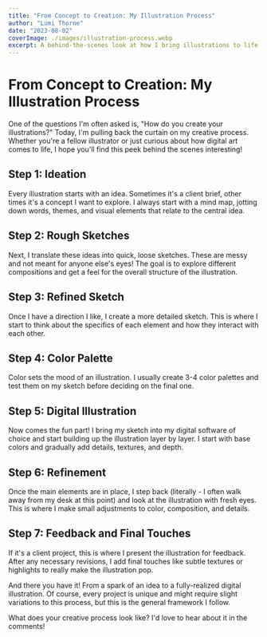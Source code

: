 ```yaml
---
title: "From Concept to Creation: My Illustration Process"
author: "Lumi Thorne"
date: "2023-08-02"
coverImage: ./images/illustration-process.webp
excerpt: A behind-the-scenes look at how I bring illustrations to life, from initial idea to final product.
---
```


# From Concept to Creation: My Illustration Process

One of the questions I'm often asked is, "How do you create your illustrations?" Today, I'm pulling back the curtain on my creative process. Whether you're a fellow illustrator or just curious about how digital art comes to life, I hope you'll find this peek behind the scenes interesting!

## Step 1: Ideation

Every illustration starts with an idea. Sometimes it's a client brief, other times it's a concept I want to explore. I always start with a mind map, jotting down words, themes, and visual elements that relate to the central idea.

## Step 2: Rough Sketches

Next, I translate these ideas into quick, loose sketches. These are messy and not meant for anyone else's eyes! The goal is to explore different compositions and get a feel for the overall structure of the illustration.

## Step 3: Refined Sketch

Once I have a direction I like, I create a more detailed sketch. This is where I start to think about the specifics of each element and how they interact with each other.

## Step 4: Color Palette

Color sets the mood of an illustration. I usually create 3-4 color palettes and test them on my sketch before deciding on the final one.

## Step 5: Digital Illustration

Now comes the fun part! I bring my sketch into my digital software of choice and start building up the illustration layer by layer. I start with base colors and gradually add details, textures, and depth.

## Step 6: Refinement

Once the main elements are in place, I step back (literally - I often walk away from my desk at this point) and look at the illustration with fresh eyes. This is where I make small adjustments to color, composition, and details.

## Step 7: Feedback and Final Touches

If it's a client project, this is where I present the illustration for feedback. After any necessary revisions, I add final touches like subtle textures or highlights to really make the illustration pop.

And there you have it! From a spark of an idea to a fully-realized digital illustration. Of course, every project is unique and might require slight variations to this process, but this is the general framework I follow.

What does your creative process look like? I'd love to hear about it in the comments!
